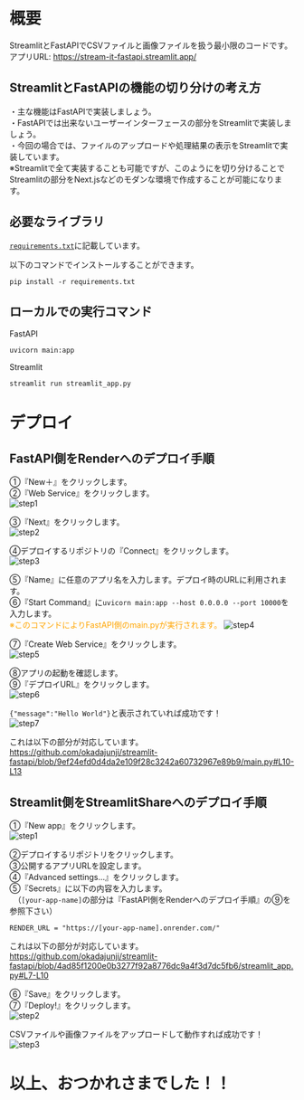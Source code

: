 # 概要
StreamlitとFastAPIでCSVファイルと画像ファイルを扱う最小限のコードです。<br>
アプリURL: https://stream-it-fastapi.streamlit.app/

## StreamlitとFastAPIの機能の切り分けの考え方
・主な機能はFastAPIで実装しましょう。<br>
・FastAPIでは出来ないユーザーインターフェースの部分をStreamlitで実装しましょう。<br>
・今回の場合では、ファイルのアップロードや処理結果の表示をStreamlitで実装しています。<br>
※Streamlitで全て実装することも可能ですが、このようにを切り分けることでStreamlitの部分をNext.jsなどのモダンな環境で作成することが可能になります。

## 必要なライブラリ
<a href="https://github.com/okadajunji/streamlit-fastapi/blob/main/requirements.txt">`requirements.txt`</a>に記載しています。

以下のコマンドでインストールすることができます。

```
pip install -r requirements.txt
```

## ローカルでの実行コマンド
FastAPI
```
uvicorn main:app
```

Streamlit
```
streamlit run streamlit_app.py
```

# デプロイ

## FastAPI側をRenderへのデプロイ手順

①『New＋』をクリックします。<br>
②『Web Service』をクリックします。<br>
![step1](images/render_01.png)

③『Next』をクリックします。<br>
![step2](images/render_02.png)

④デプロイするリポジトリの『Connect』をクリックします。<br>
![step3](images/render_03.png)

⑤『Name』に任意のアプリ名を入力します。デプロイ時のURLに利用されます。<br>
⑥『Start Command』に`uvicorn main:app --host 0.0.0.0 --port 10000`を入力します。<br>
<a style="color:orange;">※このコマンドによりFastAPI側のmain.pyが実行されます。</a>
![step4](images/render_04.png)

⑦『Create Web Service』をクリックします。<br>
![step5](images/render_05.png)

⑧アプリの起動を確認します。<br>
⑨『デプロイURL』をクリックします。<br>
![step6](images/render_06.png)

`{"message":"Hello World"}`と表示されていれば成功です！<br>
![step7](images/render_07.png)

これは以下の部分が対応しています。<br>
https://github.com/okadajunji/streamlit-fastapi/blob/9ef24efd0d4da2e109f28c3242a60732967e89b9/main.py#L10-L13

## Streamlit側をStreamlitShareへのデプロイ手順

①『New app』をクリックします。<br>
![step1](images/streamlitshare_01.png)

②デプロイするリポジトリをクリックします。<br>
③公開するアプリURLを設定します。<br>
④『Advanced settings...』をクリックします。<br>
⑤『Secrets』に以下の内容を入力します。<br>
　（`[your-app-name]`の部分は『FastAPI側をRenderへのデプロイ手順』の⑨を参照下さい）
```
RENDER_URL = "https://[your-app-name].onrender.com/"
```

これは以下の部分が対応しています。<br>
https://github.com/okadajunji/streamlit-fastapi/blob/4ad85f1200e0b3277f92a8776dc9a4f3d7dc5fb6/streamlit_app.py#L7-L10

⑥『Save』をクリックします。<br>
⑦『Deploy!』をクリックします。<br>
![step2](images/streamlitshare_02.png)

CSVファイルや画像ファイルをアップロードして動作すれば成功です！<br>
![step3](images/streamlitshare_03.png)

# 以上、おつかれさまでした！！